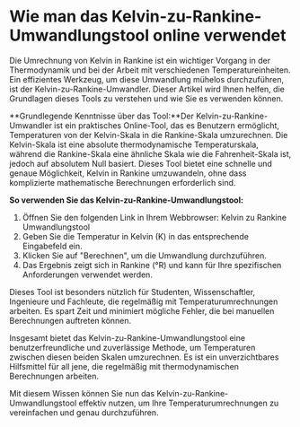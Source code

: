 Wie man das Kelvin-zu-Rankine-Umwandlungstool online verwendet
==============================================================

Die Umrechnung von Kelvin in Rankine ist ein wichtiger Vorgang in der Thermodynamik und bei der Arbeit mit verschiedenen Temperatureinheiten. Ein effizientes Werkzeug, um diese Umwandlung mühelos durchzuführen, ist der Kelvin-zu-Rankine-Umwandler. Dieser Artikel wird Ihnen helfen, die Grundlagen dieses Tools zu verstehen und wie Sie es verwenden können.

**Grundlegende Kenntnisse über das Tool:**Der Kelvin-zu-Rankine-Umwandler ist ein praktisches Online-Tool, das es Benutzern ermöglicht, Temperaturen von der Kelvin-Skala in die Rankine-Skala umzurechnen. Die Kelvin-Skala ist eine absolute thermodynamische Temperaturskala, während die Rankine-Skala eine ähnliche Skala wie die Fahrenheit-Skala ist, jedoch auf absolutem Null basiert. Dieses Tool bietet eine schnelle und genaue Möglichkeit, Kelvin in Rankine umzuwandeln, ohne dass komplizierte mathematische Berechnungen erforderlich sind.

**So verwenden Sie das Kelvin-zu-Rankine-Umwandlungstool:**

1. Öffnen Sie den folgenden Link in Ihrem Webbrowser: Kelvin zu Rankine Umwandlungstool
2. Geben Sie die Temperatur in Kelvin (K) in das entsprechende Eingabefeld ein.
3. Klicken Sie auf "Berechnen", um die Umwandlung durchzuführen.
4. Das Ergebnis zeigt sich in Rankine (°R) und kann für Ihre spezifischen Anforderungen verwendet werden.

Dieses Tool ist besonders nützlich für Studenten, Wissenschaftler, Ingenieure und Fachleute, die regelmäßig mit Temperaturumrechnungen arbeiten. Es spart Zeit und minimiert mögliche Fehler, die bei manuellen Berechnungen auftreten können.

Insgesamt bietet das Kelvin-zu-Rankine-Umwandlungstool eine benutzerfreundliche und zuverlässige Methode, um Temperaturen zwischen diesen beiden Skalen umzurechnen. Es ist ein unverzichtbares Hilfsmittel für all jene, die regelmäßig mit thermodynamischen Berechnungen arbeiten.

Mit diesem Wissen können Sie nun das Kelvin-zu-Rankine-Umwandlungstool effektiv nutzen, um Ihre Temperaturumrechnungen zu vereinfachen und genau durchzuführen.